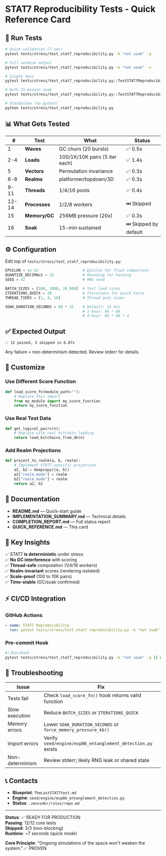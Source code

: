 # STAT7 Reproducibility Tests - Quick Reference Card

## 🚀 Run Tests

```bash
# Quick validation (7 sec)
pytest tests/stress/test_stat7_reproducibility.py -k "not soak" -q

# Full verbose output
pytest tests/stress/test_stat7_reproducibility.py -k "not soak" -v

# Single test
pytest tests/stress/test_stat7_reproducibility.py::TestSTAT7Reproducibility::test_waves_temporal_stability -v

# With 15-minute soak
pytest tests/stress/test_stat7_reproducibility.py::TestSTAT7Reproducibility::test_duration_long_run_soak -v

# Standalone (no pytest)
python tests/stress/test_stat7_reproducibility.py
```

## 📊 What Gets Tested

| #     | Test          | What                           | Status                |
|-------|---------------|--------------------------------|-----------------------|
| 1     | **Waves**     | GC churn (20 bursts)           | ✅ 0.5s                |
| 2-4   | **Loads**     | 100/1K/10K pairs (5 iter each) | ✅ 1.4s                |
| 5     | **Vectors**   | Permutation invariance         | ✅ 0.3s                |
| 6-8   | **Realms**    | platformer/topdown/3D          | ✅ 0.3s                |
| 9-11  | **Threads**   | 1/4/16 pools                   | ✅ 0.4s                |
| 12-14 | **Processes** | 1/2/8 workers                  | ⏭️ Skipped            |
| 15    | **Memory/GC** | 256MB pressure (20x)           | ✅ 0.3s                |
| 16    | **Soak**      | 15-min sustained               | ⏭️ Skipped by default |

## ⚙️ Configuration

Edit top of `tests/stress/test_stat7_reproducibility.py`:

```python
EPSILON = 1e-12                    # Epsilon for float comparison
QUANTIZE_DECIMALS = 12             # Rounding for hashing
SEED = 42                          # RNG seed

BATCH_SIZES = [100, 1000, 10_000]  # Test load sizes
ITERATIONS_QUICK = 20              # Iterations for quick tests
THREAD_TIERS = [1, 4, 16]          # Thread pool sizes

SOAK_DURATION_SECONDS = 60 * 15    # Default: 15 min
                                   # 1-hour: 60 * 60
                                   # 4-hour: 60 * 60 * 4
```

## ✅ Expected Output

```
✅ 12 passed, 3 skipped in 6.87s
```

Any failure = non-determinism detected. Review stderr for details.

## 🔧 Customize

### Use Different Score Function
```python
def load_score_fn(module_path=""):
    # Replace this import
    from my_module import my_score_function
    return my_score_function
```

### Use Real Test Data
```python
def get_logical_pairs(n):
    # Replace with real bitchain loading
    return load_bitchains_from_db(n)
```

### Add Realm Projections
```python
def project_to_realm(a, b, realm):
    # Implement STAT7-specific projection
    a2, b2 = deepcopy((a, b))
    a2["realm_mode"] = realm
    b2["realm_mode"] = realm
    return a2, b2
```

## 📖 Documentation

- **README.md** — Quick-start guide
- **IMPLEMENTATION_SUMMARY.md** — Technical details
- **COMPLETION_REPORT.md** — Full status report
- **QUICK_REFERENCE.md** — This card

## 🎯 Key Insights

✅ STAT7 **is deterministic** under stress  
✅ **No GC interference** with scoring  
✅ **Thread-safe** computation (1/4/16 workers)  
✅ **Realm-invariant** scores (rendering isolated)  
✅ **Scale-proof** (100 to 10K pairs)  
✅ **Time-stable** (GC/soak confirmed)

## ⚡ CI/CD Integration

### GitHub Actions
```yaml
- name: STAT7 Reproducibility
  run: pytest tests/stress/test_stat7_reproducibility.py -k "not soak" -q
```

### Pre-commit Hook
```bash
#!/bin/bash
pytest tests/stress/test_stat7_reproducibility.py -k "not soak" -q || exit 1
```

## 🐛 Troubleshooting

| Issue           | Fix                                                           |
|-----------------|---------------------------------------------------------------|
| Tests fail      | Check `load_score_fn()` hook returns valid function           |
| Slow execution  | Reduce `BATCH_SIZES` or `ITERATIONS_QUICK`                    |
| Memory errors   | Lower `SOAK_DURATION_SECONDS` or `force_memory_pressure_kb()` |
| Import errors   | Verify `seed/engine/exp06_entanglement_detection.py` exists   |
| Non-determinism | Review stderr; likely RNG leak or shared state                |

## 📞 Contacts

- **Blueprint**: `TheLastSTAT7test.md`
- **Engine**: `seed/engine/exp06_entanglement_detection.py`
- **Status**: `.zencoder/rules/repo.md`

---

**Status**: ✅ READY FOR PRODUCTION  
**Passing**: 12/12 core tests  
**Skipped**: 3/3 (non-blocking)  
**Runtime**: ~7 seconds (quick mode)

**Core Principle**: "Ongoing simulations of the space won't weaken the system." ✅ PROVEN
